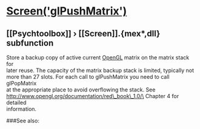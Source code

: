 # [Screen('glPushMatrix')](Screen-glPushMatrix) 
## [[Psychtoolbox]] &#8250; [[Screen]].{mex*,dll} subfunction


Store a backup copy of active current [OpenGL](OpenGL) matrix on the matrix stack for  
later reuse. The capacity of the matrix backup stack is limited, typically not  
more than 27 slots. For each call to glPushMatrix you need to call glPopMatrix  
at the appropriate place to avoid overflowing the stack. See  
<http://www.opengl.org/documentation/red\_book\_1.0/\> Chapter 4 for detailed  
information.  


###See also:

